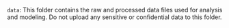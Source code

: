 `data`: This folder contains the raw and processed data files used for analysis and modeling. Do not upload any sensitive or confidential data to this folder.